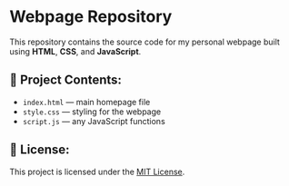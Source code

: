 # Webpage Repository

This repository contains the source code for my personal webpage built using **HTML**, **CSS**, and **JavaScript**.

## 📂 Project Contents:
- `index.html` — main homepage file
- `style.css` — styling for the webpage
- `script.js` — any JavaScript functions

## 📄 License:
This project is licensed under the [MIT License](LICENSE).

